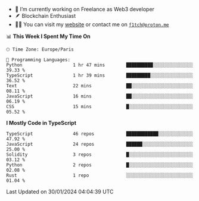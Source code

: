 - 🔭 I’m currently working on Freelance as Web3 developer
- 🪶 Blockchain Enthusiast
- 👨‍💻 You can visit my [website](https://f1tch.xyz) or contact me on [`f1tch@proton.me`](mailto:f1tch@proton.me)

<!--START_SECTION:waka-->
📊 **This Week I Spent My Time On** 

```text
🕑︎ Time Zone: Europe/Paris

💬 Programming Languages: 
Python                   1 hr 47 mins        ██████████░░░░░░░░░░░░░░░   39.33 % 
TypeScript               1 hr 39 mins        █████████░░░░░░░░░░░░░░░░   36.52 % 
Text                     22 mins             ██░░░░░░░░░░░░░░░░░░░░░░░   08.11 % 
JavaScript               16 mins             ██░░░░░░░░░░░░░░░░░░░░░░░   06.19 % 
CSS                      15 mins             █░░░░░░░░░░░░░░░░░░░░░░░░   05.52 % 
```

**I Mostly Code in TypeScript** 

```text
TypeScript               46 repos            ████████████░░░░░░░░░░░░░   47.92 % 
JavaScript               24 repos            ██████░░░░░░░░░░░░░░░░░░░   25.00 % 
Solidity                 3 repos             █░░░░░░░░░░░░░░░░░░░░░░░░   03.12 % 
Python                   2 repos             █░░░░░░░░░░░░░░░░░░░░░░░░   02.08 % 
Rust                     1 repo              ░░░░░░░░░░░░░░░░░░░░░░░░░   01.04 % 
```




 Last Updated on 30/01/2024 04:04:39 UTC
<!--END_SECTION:waka-->
